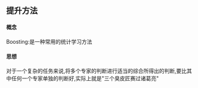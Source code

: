 ## 提升方法

#### 概念
Boosting:是一种常用的统计学习方法

#### 思想
对于一个复杂的任务来说,将多个专家的判断进行适当的综合所得出的判断,要比其中任何一个专家单独的判断好,实际上就是"三个臭皮匠赛过诸葛亮"


